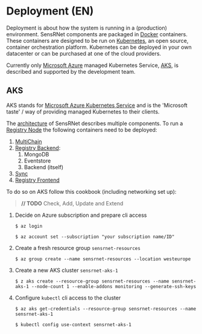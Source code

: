 # Deployment (EN)

Deployment is about how the system is running in a (production) environment.
SensRNet components are packaged in [Docker](https://www.docker.com/resources/what-container) containers.
These containers are designed to be run on [Kubernetes](https://kubernetes.io/), an open source, container orchestration platform.
Kubernetes can be deployed in your own datacenter or can be purchased at one of the cloud providers.

Currently only [Microsoft Azure](https://azure.microsoft.com/nl-nl/overview/) managed Kubernetes Service, [AKS](#aks), is described and supported by the development team.

## AKS

AKS stands for [Microsoft Azure Kubernetes Service](https://azure.microsoft.com/nl-nl/services/kubernetes-service/) and is the 'Microsoft taste' / way of providing managed Kubernetes to their clients.

The [architecture](Architecture.md) of SensRNet describes multiple components.
To run a [Registry Node](Architecture.md#registry-node) the following containers need to be deployed:

1. [MultiChain](SyncMultiChainEN.md)
1. [Registry Backend](https://github.com/kadaster-labs/sensrnet-registry-backend):
   1. MongoDB
   1. Eventstore
   1. Backend (itself)
1. [Sync](https://github.com/kadaster-labs/sensrnet-sync)
1. [Registry Frontend](https://github.com/kadaster-labs/sensrnet-registry-frontend)

To do so on AKS follow this cookbook (including networking set up):

> **// TODO** Check, Add, Update and Extend

1. Decide on Azure subscription and prepare cli access

   ```
   $ az login

   $ az account set --subscription "your subscription name/ID"
   ```

1. Create a fresh resource group `sensrnet-resources`

   ```
   $ az group create --name sensrnet-resources --location westeurope
   ```

1. Create a new AKS cluster `sensrnet-aks-1`

   ```
   $ z aks create --resource-group sensrnet-resources --name sensrnet-aks-1 --node-count 1 --enable-addons monitoring --generate-ssh-keys
   ```

1. Configure `kubectl` cli access to the cluster

   ```
   $ az aks get-credentials --resource-group sensrnet-resources --name sensrnet-aks-1

   $ kubectl config use-context sensrnet-aks-1
   ```

